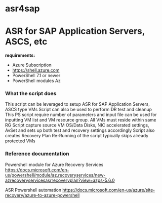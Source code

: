 # asr4sap
# ASR for SAP Application Servers, ASCS, etc


**requirements:**

* Azure Subscription
* https://shell.azure.com
* PowerShell 7.1 or newer
* PowerShell modules Az

### What the script does

This script can be leveraged to setup ASR for SAP Application Servers, ASCS type VMs
Script can also be used to perform DR test and cleanup 
This PS script require number of parameters and input file can be used for inputting VM list and VM resource group. 
All VMs must reside within same RG
Script capture source VM OS/Data Disks, NIC accelerated settings, AvSet and sets up both test and recovery settings accordingly
Script also creates Recovery Plan
Re-Running of the script typically skips already protected VMs


### Reference documentation 

Powershell module for Azure Recovery Services
https://docs.microsoft.com/en-us/powershell/module/az.recoveryservices/new-azrecoveryservicesasrrecoveryplan?view=azps-5.6.0

ASR Powershell automation 
https://docs.microsoft.com/en-us/azure/site-recovery/azure-to-azure-powershell






